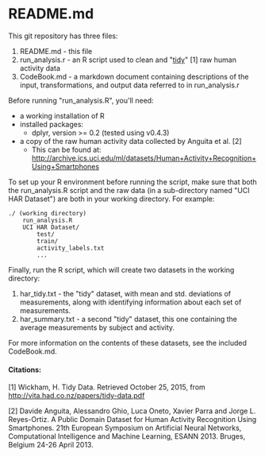 README.md
========================================================

This git repository has three files:
  1. README.md - this file
  2. run_analysis.r - an R script used to clean and "[tidy](http://vita.had.co.nz/papers/tidy-data.pdf)" [1] raw human activity data
  3. CodeBook.md - a markdown document containing descriptions of the input, transformations, and output data referred to in run_analysis.r

Before running "run_analysis.R", you'll need:
  - a working installation of R
  - installed packages:
    - dplyr, version >= 0.2 (tested using v0.4.3)
  - a copy of the raw human activity data collected by Anguita et al. [2]
    - This can be found at: http://archive.ics.uci.edu/ml/datasets/Human+Activity+Recognition+Using+Smartphones
  
To set up your R environment before running the script, make sure that both the run_analysis.R script and the raw data (in a sub-directory named "UCI HAR Dataset") are both in your working directory. For example:

    ./ (working directory)
        run_analysis.R
        UCI HAR Dataset/
            test/
            train/
            activity_labels.txt
            ...

Finally, run the R script, which will create two datasets in the working directory:
  1. har_tidy.txt - the "tidy" dataset, with mean and std. deviations of measurements, along with identifying information about each set of measurements.
  2. har_summary.txt - a second "tidy" dataset, this one containing the average measurements by subject and activity.

For more information on the contents of these datasets, see the included CodeBook.md.

#### Citations:
[1] Wickham, H. Tidy Data. Retrieved October 25, 2015, from http://vita.had.co.nz/papers/tidy-data.pdf

[2] Davide Anguita, Alessandro Ghio, Luca Oneto, Xavier Parra and Jorge L. Reyes-Ortiz. A Public Domain Dataset for Human Activity Recognition Using Smartphones. 21th European Symposium on Artificial Neural Networks, Computational Intelligence and Machine Learning, ESANN 2013. Bruges, Belgium 24-26 April 2013.